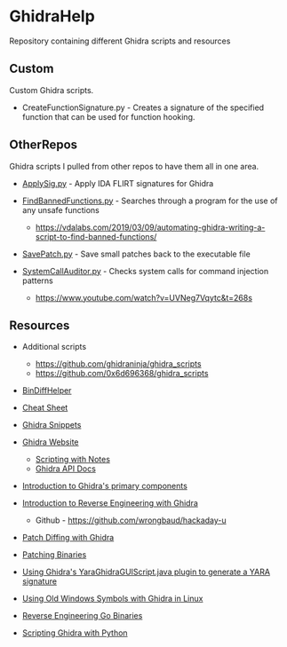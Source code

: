 # GhidraHelp
Repository containing different Ghidra scripts and resources

## Custom
Custom Ghidra scripts.

* CreateFunctionSignature.py - Creates a signature of the specified function that can be used for function hooking.


## OtherRepos
Ghidra scripts I pulled from other repos to have them all in one area.

* [ApplySig.py](https://github.com/NWMonster/ApplySig/blob/master/ApplySig.py) - Apply IDA FLIRT signatures for Ghidra

* [FindBannedFunctions.py](https://github.com/VDA-Labs/GHIDRA-Scripts/blob/master/FindBannedFunctions.py) - Searches through a program for the use of any unsafe functions
    * https://vdalabs.com/2019/03/09/automating-ghidra-writing-a-script-to-find-banned-functions/

* [SavePatch.py](https://github.com/schlafwandler/ghidra_SavePatch) - Save small patches back to the executable file

* [SystemCallAuditor.py](https://gist.github.com/cetfor/807c50add3cce7fbc36fa90252d7fba7) - Checks system calls for command injection patterns
    * https://www.youtube.com/watch?v=UVNeg7Vqytc&t=268s


## Resources

* Additional scripts
    * https://github.com/ghidraninja/ghidra_scripts
    * https://github.com/0x6d696368/ghidra_scripts

* [BinDiffHelper](https://github.com/ubfx/BinDiffHelper)

* [Cheat Sheet](https://ghidra-sre.org/CheatSheet.html)

* [Ghidra Snippets](https://github.com/HackOvert/GhidraSnippets)

* [Ghidra Website](https://ghidra.re)
    * [Scripting with Notes](https://ghidra.re/courses/GhidraClass/Intermediate/Scripting_withNotes.html#Scripting.html)
    * [Ghidra API Docs](https://ghidra.re/ghidra_docs/api/index.html)

* [Introduction to Ghidra's primary components](https://byte.how/posts/what-are-you-telling-me-ghidra/)

* [Introduction to Reverse Engineering with Ghidra](https://hackaday.io/course/172292-introduction-to-reverse-engineering-with-ghidra)

    * Github - https://github.com/wrongbaud/hackaday-u
* [Patch Diffing with Ghidra](https://blog.threatrack.de/2019/10/02/ghidra-patch-diff/)

* [Patching Binaries](https://materials.rangeforce.com/tutorial/2020/04/12/Patching-Binaries/)

* [Using Ghidra's YaraGhidraGUIScript.java plugin to generate a YARA signature](https://www.youtube.com/watch?v=tBvxVkJrkh0)

* [Using Old Windows Symbols with Ghidra in Linux](https://dannyquist.github.io/windows-symbols-ghidra/)

* [Reverse Engineering Go Binaries](https://cujo.com/reverse-engineering-go-binaries-with-ghidra/)

* [Scripting Ghidra with Python](https://deadc0de.re/articles/ghidra-scripting-python.html)

